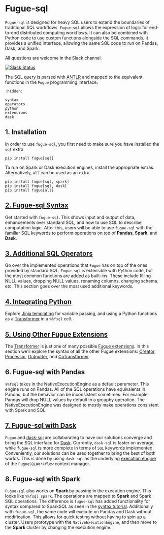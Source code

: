 # Fugue-sql

`Fugue-sql` is designed for heavy SQL users to extend the boundaries of traditional SQL workflows. `Fugue-sql` allows the expression of logic for end-to-end distributed computing workflows. It can also be combined with Python code to use custom functions alongside the SQL commands. It provides a unified interface, allowing the same SQL code to run on Pandas, Dask, and Spark.

All questions are welcome in the Slack channel.

[![Slack Status](https://img.shields.io/badge/slack-join_chat-white.svg?logo=slack&style=social)](https://join.slack.com/t/fugue-project/shared_invite/zt-jl0pcahu-KdlSOgi~fP50TZWmNxdWYQ)

The SQL query is parsed with [ANTLR](https://www.antlr.org/) and mapped to the equivalent functions in the `Fugue` programming interface.

```{toctree}
:hidden:

syntax
operators
python
extensions
dask
```

## 1. Installation

In order to use `fugue-sql`, you first need to make sure you have installed the `sql` extra
```
pip install fugue[sql]
```
To run on Spark or Dask execution engines, install the appropriate extras. Alternatively, `all` can be used as an extra.
```
pip install fugue[sql, spark] 
pip install fugue[sql, dask]
pip install fugue[all]
```

## [2. Fugue-sql Syntax](syntax.ipynb)

Get started with `fugue-sql`. This shows input and output of data, enhancements over standard SQL, and how to use SQL to describe computation logic. After this, users will be able to use `fugue-sql` with the familiar SQL keywords to perform operations on top of **Pandas**, **Spark**, and **Dask**.

## [3. Additional SQL Operators](operators.ipynb)

Go over the implemented operations that `Fugue` has on top of the ones provided by standard SQL. `Fugue-sql` is extensible with Python code, but the most common functions are added as built-ins. These include filling NULL values, dropping NULL values, renaming columns, changing schema, etc. This section goes over the most used additional keywords.

## [4. Integrating Python](python.ipynb)

Explore [Jinja templating](https://jinja.palletsprojects.com/) for variable passing, and using a Python functions as a [Transformer](../transformer.ipynb) in a `%%fsql` cell.

## [5. Using Other Fugue Extensions](extensions.ipynb)

The [Transformer](../transformer.ipynb) is just one of many possible [Fugue extensions](../extensions.ipynb). In this section we'll explore the syntax of all the other Fugue extensions: [Creator](../creator.ipynb), [Processor](../processor.ipynb), [Outputter](../outputter.ipynb), and [CoTransformer](../cotransformer.ipynb).

## 6. Fugue-sql with Pandas

`%%fsql` takes in the NativeExecutionEngine as a default parameter. This engine runs on Pandas. All of the SQL operations have equivalents in Pandas, but the behavior can be inconsistent sometimes. For example, Pandas will drop NULL values by default in a groupby operation. The NativeExecutionEngine was designed to mostly make operations consistent with Spark and SQL.

## [7. Fugue-sql with Dask](dask.ipynb)

`Fugue` and [dask-sql](https://dask-sql.readthedocs.io/en/latest/index.html) are collaborating to have our solutions converge and bring the SQL interface for [Dask](https://docs.dask.org/en/latest/). Currently, `dask-sql` is faster on average, while `fugue-sql` is more complete in terms of `SQL` keywords implemented. Conveniently, our solutions can be used together to bring the best of both worlds. This is done by using `dask-sql` as the underlying [execution engine](../execution_engine.ipynb) of the `FugueSQLWorkflow` context manager. 

## 8. Fugue-sql with Spark

`Fugue-sql` also works on **Spark** by passing in the execution engine. This looks like `%%fsql spark`. The operations are mapped to **Spark** and Spark SQL operations. The difference is `fugue-sql` has added functionality for syntax compared to SparkSQL as seen in the [syntax tutorial](syntax.ipynb). Additionally with `fugue-sql`, the same code will execute on Pandas and Dask without modification. This allows for quick testing without having to spin up a cluster. Users prototype with the `NativeExecutionEngine`, and then move to the **Spark** cluster by changing the execution engine.